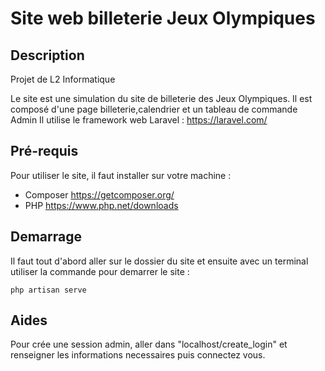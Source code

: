 # Site web billeterie Jeux Olympiques

## Description
Projet de L2 Informatique

Le site est une simulation du site de billeterie des Jeux Olympiques. Il est composé d'une page billeterie,calendrier et un tableau de commande Admin
Il utilise le framework web Laravel : https://laravel.com/

## Pré-requis
Pour utiliser le site, il faut installer sur votre machine :

- Composer https://getcomposer.org/
- PHP https://www.php.net/downloads

## Demarrage
Il faut tout d'abord aller sur le dossier du site et ensuite avec un terminal utiliser la commande pour demarrer le site :

````
php artisan serve
````

## Aides
Pour crée une session admin, aller dans "localhost/create_login" et renseigner les informations necessaires puis connectez vous.
